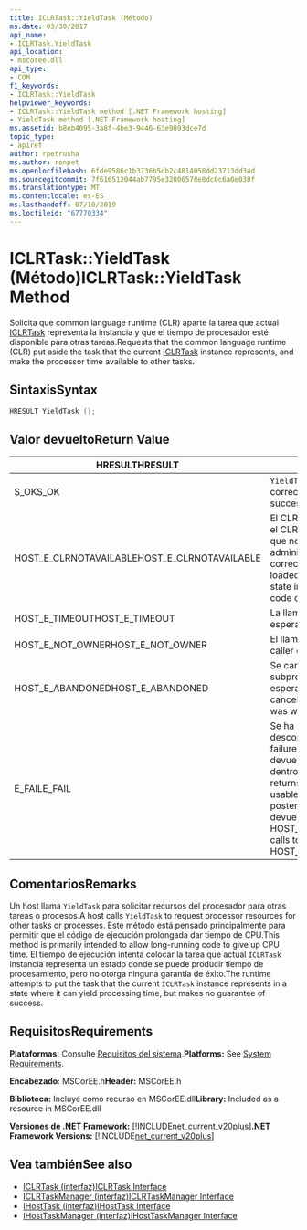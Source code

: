 ```yaml
---
title: ICLRTask::YieldTask (Método)
ms.date: 03/30/2017
api_name:
- ICLRTask.YieldTask
api_location:
- mscoree.dll
api_type:
- COM
f1_keywords:
- ICLRTask::YieldTask
helpviewer_keywords:
- ICLRTask::YieldTask method [.NET Framework hosting]
- YieldTask method [.NET Framework hosting]
ms.assetid: b8eb4095-3a8f-4be3-9446-63e9893dce7d
topic_type:
- apiref
author: rpetrusha
ms.author: ronpet
ms.openlocfilehash: 6fde9586c1b3736b5db2c4814058dd23713dd34d
ms.sourcegitcommit: 7f616512044ab7795e32806578e8dc0c6a0e038f
ms.translationtype: MT
ms.contentlocale: es-ES
ms.lasthandoff: 07/10/2019
ms.locfileid: "67770334"
---
```

# <a name="iclrtaskyieldtask-method"></a><span data-ttu-id="2d9dd-102">ICLRTask::YieldTask (Método)</span><span class="sxs-lookup"><span data-stu-id="2d9dd-102">ICLRTask::YieldTask Method</span></span>
<span data-ttu-id="2d9dd-103">Solicita que common language runtime (CLR) aparte la tarea que actual [ICLRTask](../../../../docs/framework/unmanaged-api/hosting/iclrtask-interface.md) representa la instancia y que el tiempo de procesador esté disponible para otras tareas.</span><span class="sxs-lookup"><span data-stu-id="2d9dd-103">Requests that the common language runtime (CLR) put aside the task that the current [ICLRTask](../../../../docs/framework/unmanaged-api/hosting/iclrtask-interface.md) instance represents, and make the processor time available to other tasks.</span></span>  
  
## <a name="syntax"></a><span data-ttu-id="2d9dd-104">Sintaxis</span><span class="sxs-lookup"><span data-stu-id="2d9dd-104">Syntax</span></span>  
  
```cpp  
HRESULT YieldTask ();  
```  
  
## <a name="return-value"></a><span data-ttu-id="2d9dd-105">Valor devuelto</span><span class="sxs-lookup"><span data-stu-id="2d9dd-105">Return Value</span></span>  
  
|<span data-ttu-id="2d9dd-106">HRESULT</span><span class="sxs-lookup"><span data-stu-id="2d9dd-106">HRESULT</span></span>|<span data-ttu-id="2d9dd-107">DESCRIPCIÓN</span><span class="sxs-lookup"><span data-stu-id="2d9dd-107">Description</span></span>|  
|-------------|-----------------|  
|<span data-ttu-id="2d9dd-108">S_OK</span><span class="sxs-lookup"><span data-stu-id="2d9dd-108">S_OK</span></span>|<span data-ttu-id="2d9dd-109">`YieldTask` se devolvió correctamente.</span><span class="sxs-lookup"><span data-stu-id="2d9dd-109">`YieldTask` returned successfully.</span></span>|  
|<span data-ttu-id="2d9dd-110">HOST_E_CLRNOTAVAILABLE</span><span class="sxs-lookup"><span data-stu-id="2d9dd-110">HOST_E_CLRNOTAVAILABLE</span></span>|<span data-ttu-id="2d9dd-111">El CLR no se ha cargado en un proceso o el CLR se encuentra en un estado en el que no se puede ejecutar código administrado o procesar la llamada correctamente.</span><span class="sxs-lookup"><span data-stu-id="2d9dd-111">The CLR has not been loaded into a process, or the CLR is in a state in which it cannot run managed code or process the call successfully.</span></span>|  
|<span data-ttu-id="2d9dd-112">HOST_E_TIMEOUT</span><span class="sxs-lookup"><span data-stu-id="2d9dd-112">HOST_E_TIMEOUT</span></span>|<span data-ttu-id="2d9dd-113">La llamada ha agotado el tiempo de espera.</span><span class="sxs-lookup"><span data-stu-id="2d9dd-113">The call timed out.</span></span>|  
|<span data-ttu-id="2d9dd-114">HOST_E_NOT_OWNER</span><span class="sxs-lookup"><span data-stu-id="2d9dd-114">HOST_E_NOT_OWNER</span></span>|<span data-ttu-id="2d9dd-115">El llamador no posee el bloqueo.</span><span class="sxs-lookup"><span data-stu-id="2d9dd-115">The caller does not own the lock.</span></span>|  
|<span data-ttu-id="2d9dd-116">HOST_E_ABANDONED</span><span class="sxs-lookup"><span data-stu-id="2d9dd-116">HOST_E_ABANDONED</span></span>|<span data-ttu-id="2d9dd-117">Se canceló un evento mientras un subproceso bloqueado o fibra estaba esperando en ella.</span><span class="sxs-lookup"><span data-stu-id="2d9dd-117">An event was canceled while a blocked thread or fiber was waiting on it.</span></span>|  
|<span data-ttu-id="2d9dd-118">E_FAIL</span><span class="sxs-lookup"><span data-stu-id="2d9dd-118">E_FAIL</span></span>|<span data-ttu-id="2d9dd-119">Se ha producido un error irrecuperable desconocido.</span><span class="sxs-lookup"><span data-stu-id="2d9dd-119">An unknown catastrophic failure occurred.</span></span> <span data-ttu-id="2d9dd-120">Cuando un método devuelve E_FAIL, CLR ya no es utilizable dentro del proceso.</span><span class="sxs-lookup"><span data-stu-id="2d9dd-120">When a method returns E_FAIL, the CLR is no longer usable within the process.</span></span> <span data-ttu-id="2d9dd-121">Las llamadas posteriores a métodos de hospedaje devuelven HOST_E_CLRNOTAVAILABLE.</span><span class="sxs-lookup"><span data-stu-id="2d9dd-121">Subsequent calls to hosting methods return HOST_E_CLRNOTAVAILABLE.</span></span>|  
  
## <a name="remarks"></a><span data-ttu-id="2d9dd-122">Comentarios</span><span class="sxs-lookup"><span data-stu-id="2d9dd-122">Remarks</span></span>  
 <span data-ttu-id="2d9dd-123">Un host llama `YieldTask` para solicitar recursos del procesador para otras tareas o procesos.</span><span class="sxs-lookup"><span data-stu-id="2d9dd-123">A host calls `YieldTask` to request processor resources for other tasks or processes.</span></span> <span data-ttu-id="2d9dd-124">Este método está pensado principalmente para permitir que el código de ejecución prolongada dar tiempo de CPU.</span><span class="sxs-lookup"><span data-stu-id="2d9dd-124">This method is primarily intended to allow long-running code to give up CPU time.</span></span> <span data-ttu-id="2d9dd-125">El tiempo de ejecución intenta colocar la tarea que actual `ICLRTask` instancia representa un estado donde se puede producir tiempo de procesamiento, pero no otorga ninguna garantía de éxito.</span><span class="sxs-lookup"><span data-stu-id="2d9dd-125">The runtime attempts to put the task that the current `ICLRTask` instance represents in a state where it can yield processing time, but makes no guarantee of success.</span></span>  
  
## <a name="requirements"></a><span data-ttu-id="2d9dd-126">Requisitos</span><span class="sxs-lookup"><span data-stu-id="2d9dd-126">Requirements</span></span>  
 <span data-ttu-id="2d9dd-127">**Plataformas:** Consulte [Requisitos del sistema](../../../../docs/framework/get-started/system-requirements.md).</span><span class="sxs-lookup"><span data-stu-id="2d9dd-127">**Platforms:** See [System Requirements](../../../../docs/framework/get-started/system-requirements.md).</span></span>  
  
 <span data-ttu-id="2d9dd-128">**Encabezado**: MSCorEE.h</span><span class="sxs-lookup"><span data-stu-id="2d9dd-128">**Header:** MSCorEE.h</span></span>  
  
 <span data-ttu-id="2d9dd-129">**Biblioteca:** Incluye como recurso en MSCorEE.dll</span><span class="sxs-lookup"><span data-stu-id="2d9dd-129">**Library:** Included as a resource in MSCorEE.dll</span></span>  
  
 <span data-ttu-id="2d9dd-130">**Versiones de .NET Framework:** [!INCLUDE[net_current_v20plus](../../../../includes/net-current-v20plus-md.md)]</span><span class="sxs-lookup"><span data-stu-id="2d9dd-130">**.NET Framework Versions:** [!INCLUDE[net_current_v20plus](../../../../includes/net-current-v20plus-md.md)]</span></span>  
  
## <a name="see-also"></a><span data-ttu-id="2d9dd-131">Vea también</span><span class="sxs-lookup"><span data-stu-id="2d9dd-131">See also</span></span>

- [<span data-ttu-id="2d9dd-132">ICLRTask (interfaz)</span><span class="sxs-lookup"><span data-stu-id="2d9dd-132">ICLRTask Interface</span></span>](../../../../docs/framework/unmanaged-api/hosting/iclrtask-interface.md)
- [<span data-ttu-id="2d9dd-133">ICLRTaskManager (interfaz)</span><span class="sxs-lookup"><span data-stu-id="2d9dd-133">ICLRTaskManager Interface</span></span>](../../../../docs/framework/unmanaged-api/hosting/iclrtaskmanager-interface.md)
- [<span data-ttu-id="2d9dd-134">IHostTask (interfaz)</span><span class="sxs-lookup"><span data-stu-id="2d9dd-134">IHostTask Interface</span></span>](../../../../docs/framework/unmanaged-api/hosting/ihosttask-interface.md)
- [<span data-ttu-id="2d9dd-135">IHostTaskManager (interfaz)</span><span class="sxs-lookup"><span data-stu-id="2d9dd-135">IHostTaskManager Interface</span></span>](../../../../docs/framework/unmanaged-api/hosting/ihosttaskmanager-interface.md)
